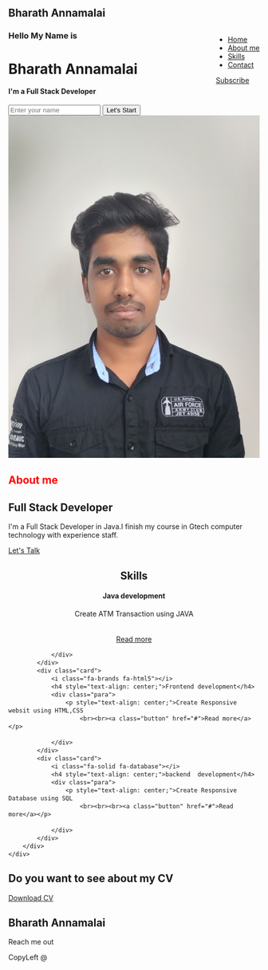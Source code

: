 <!DOCTYPE html>
<html lang="en">
<head>
    <meta charset="UTF-8">
    <meta http-equiv="X-UA-Compatible" content="IE=edge">
    <meta name="viewport" content="width=device-width, initial-scale=1.0">
    <title>Bharath Website</title>
    <link rel="stylesheet" href="https://cdnjs.cloudflare.com/ajax/libs/font-awesome/6.4.2/css/all.min.css" integrity="sha512-z3gLpd7yknf1YoNbCzqRKc4qyor8gaKU1qmn+CShxbuBusANI9QpRohGBreCFkKxLhei6S9CQXFEbbKuqLg0DA==" crossorigin="anonymous" referrerpolicy="no-referrer" />
    <link rel="stylesheet" href="stylesheet.css"> 
</head>
<body>
        <div class="hero">
            <h2 class="name">Bharath <span>Annamalai</span></h2>
            <nav style="float: right;">
    <ul>
        <li><a href="#">Home</a></li>
        <li><a href="#about">About me</a></li>
        <li><a href="#skills">Skills</a></li>
        <li><a href="#details">Contact</a></li>
    </ul>
    <a href="#" class="btn">Subscribe</a>
</nav>
<div class="content">
    <h3>Hello My Name is</h3>
    <h1>Bharath <span>Annamalai</span></h1>
    <h4>I'm a Full Stack Developer</h4>
    <div class="subscribe">
        <form>
            <input type="text" name="name" placeholder="Enter your name">
            <input type="button" value="Let's Start"> 
        </form>
    </div>
</div>
</div>
<section class="aboutme" id="about">
    <div class="main">
        <img src="img3.jpg" alt="not in image">
        <div class="about_content">
        <h2 style="color: red;">About me</h2>
        <h1>Full Stack Developer</h1>
        <p>I'm a Full Stack Developer in Java.I finish my course in Gtech computer technology with experience staff.</p>
    <a href="#" class="btn_">Let's Talk</a> 
    </div>
    </div>
</section>
<div class="skills" id="skills">
    <div class="title">
        <h2 style="text-align: center;">Skills</h2>
        <div class="box">
            <div class="card">
                <i class="fa-brands fa-java"></i>
                <h4 style="text-align: center;">Java development</h4>
                <div class="para">
                    <p style="text-align: center;">Create ATM Transaction using JAVA
                    <br><br><br><a class="button" href="#">Read more</a></p>
                
                </div>
            </div>
            <div class="card">
                <i class="fa-brands fa-html5"></i>
                <h4 style="text-align: center;">Frontend development</h4>
                <div class="para">
                    <p style="text-align: center;">Create Responsive websit using HTML,CSS
                        <br><br><a class="button" href="#">Read more</a></p>
                
                </div>
            </div>
            <div class="card">
                <i class="fa-solid fa-database"></i>
                <h4 style="text-align: center;">backend  development</h4>
                <div class="para">
                    <p style="text-align: center;">Create Responsive Database using SQL
                        <br><br><br><a class="button" href="#">Read more</a></p>
                
                </div>
            </div>
        </div>
    </div>
</div>
<div class="foot">
    <h2>Do you want to see about my CV<i class="fa-solid fa-down-left fa-bounce"></i></h2>
    <a class="btn1" href="#">Download CV</a>
</div>

<div class="details" id="details">
    <h2 class="author">Bharath Annamalai</h2>
    <p class="reach">Reach me out</p>
    <div class="social-media">
        <a class="linkdn" href="#"><i class="fa-brands fa-linkedin"></i></a>
        <a class="insta" href="#"><i class="fa-brands fa-instagram"></i></a>
        <a class="whats" href="https://wa.me/919344885384"><i class="fa-brands fa-whatsapp"></i></a>
        <a class="mail" href="#"><i class="fa-regular fa-envelope"></i></a>
        <p class="copy">CopyLeft @</p>
</div>
</div>
</body>
</html>

